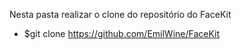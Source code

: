 Nesta pasta realizar o clone do repositório do FaceKit
- $git clone https://github.com/EmilWine/FaceKit